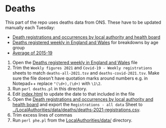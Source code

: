 # Deaths

This part of the repo uses deaths data from ONS. These have to be updated manually each Tuesday:

* [Death registrations and occurrences by local authority and health board](https://www.ons.gov.uk/peoplepopulationandcommunity/healthandsocialcare/causesofdeath/datasets/deathregistrationsandoccurrencesbylocalauthorityandhealthboard)
* [Deaths registered weekly in England and Wales](https://www.ons.gov.uk/peoplepopulationandcommunity/birthsdeathsandmarriages/deaths/datasets/weeklyprovisionalfiguresondeathsregisteredinenglandandwales) for breakdowns by age group
* [Average of 2015-19](https://www.ons.gov.uk/peoplepopulationandcommunity/birthsdeathsandmarriages/deaths/adhocs/11485fiveyearaverageweeklydeathsbysexandagegroupenglandandwalesdeathsoccurringbetween2015and2019)


1. Open the [Deaths registered weekly in England and Wales](https://www.ons.gov.uk/peoplepopulationandcommunity/birthsdeathsandmarriages/deaths/datasets/weeklyprovisionalfiguresondeathsregisteredinenglandandwales) file
2. Trim the `Weekly figures 2021` and `Covid-19 - Weekly registrations` sheets to match `deaths-all-2021.tsv` and `deaths-covid-2021.tsv`. Make sure the file doesn't have quotation marks around numbers e.g. in Notepad++ replace `"(\d+),(\d+)` with `\1\2`.
3. Run `perl deaths.pl` in this directory.
4. Edit [index.html](index.html) to update the date to that included in the file
5. Open the [Death registrations and occurrences by local authority and health board](https://www.ons.gov.uk/peoplepopulationandcommunity/healthandsocialcare/causesofdeath/datasets/deathregistrationsandoccurrencesbylocalauthorityandhealthboard) and export the `Registrations - all data` Sheet to [../LocalAuthorities/data/deaths/deaths-2021-registrations.csv](../LocalAuthorities/data/deaths/deaths-2021-registrations.csv).
6. Trim excess lines of commas
7. Run `perl phe.pl` from the [LocalAuthorities/data/](../LocalAuthorities/data/) directory.
